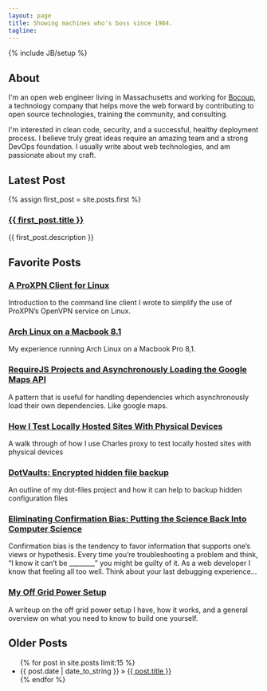 ```yaml
---
layout: page
title: Showing machines who's boss since 1984.
tagline:
---
```

{% include JB/setup %}

## About
I'm an open web engineer living in Massachusetts and working for [Bocoup](http://bocoup.com), a technology company that helps move the web forward by contributing to open source technologies, training the community, and consulting.

I'm interested in clean code, security, and a successful, healthy deployment process. I believe truly great ideas require an amazing team and a strong DevOps foundation. I usually write about web technologies, and am passionate about my craft.


## Latest Post
{% assign first_post = site.posts.first %}
### <a href="{{ BASE_PATH }}{{ first_post.url }}">{{ first_post.title }}</a>
{{ first_post.description }}

## Favorite Posts

### <a href="https://mattsurabian.github.io/proxpn-bash-client/">A ProXPN Client for Linux</a>
Introduction to the command line client I wrote to simplify the use of ProXPN’s OpenVPN service on Linux.

### <a href="https://mattsurabian.github.io/arch-linux-on-a-macbook-81">Arch Linux on a Macbook 8.1</a>
My experience running Arch Linux on a Macbook Pro 8,1.

### <a href="https://mattsurabian.github.io/requirejs-projects-and-asynchronously-loading-the-google-maps-api/">RequireJS Projects and Asynchronously Loading the Google Maps API</a>
A pattern that is useful for handling dependencies which asynchronously load their own dependencies. Like google maps.

### <a href="https://mattsurabian.github.io/how-i-test-locally-hosted-sites-with-physical-devices/">How I Test Locally Hosted Sites With Physical Devices</a>
A walk through of how I use Charles proxy to test locally hosted sites with physical devices

### <a href="https://mattsurabian.github.io/dot-vaults-encrypted-hidden-file-backup/">DotVaults: Encrypted hidden file backup</a>
An outline of my dot-files project and how it can help to backup hidden configuration files

### <a href="https://mattsurabian.github.io/eliminating-confirmation-bias-putting-the-science-back-into-computer-science/">Eliminating Confirmation Bias: Putting the Science Back Into Computer Science</a>
Confirmation bias is the tendency to favor information that supports one’s views or hypothesis. Every time you’re troubleshooting a problem and think, “I know it can’t be ________” you might be guilty of it. As a web developer I know that feeling all too well. Think about your last debugging experience...

### <a href="https://mattsurabian.github.io/my-off-grid-power-setup/">My Off Grid Power Setup</a>
A writeup on the off grid power setup I have, how it works, and a general overview on what you need to know to build one yourself.


## Older Posts

<ul class="posts">
  {% for post in site.posts limit:15 %}
    <li><span>{{ post.date | date_to_string }}</span> &raquo; <a href="{{ BASE_PATH }}{{ post.url }}">{{ post.title }}</a></li>
  {% endfor %}
</ul>
